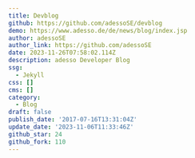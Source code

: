 ```yaml
---
title: Devblog
github: https://github.com/adessoSE/devblog
demo: https://www.adesso.de/de/news/blog/index.jsp
author: adessoSE
author_link: https://github.com/adessoSE
date: 2023-11-26T07:58:02.114Z
description: adesso Developer Blog
ssg:
  - Jekyll
css: []
cms: []
category:
  - Blog
draft: false
publish_date: '2017-07-16T13:31:04Z'
update_date: '2023-11-06T11:33:46Z'
github_star: 24
github_fork: 110
---
```

